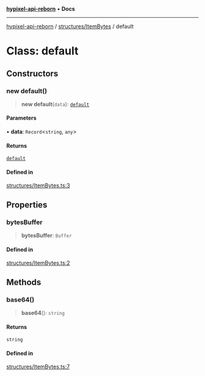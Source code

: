 [**hypixel-api-reborn**](../../../README.md) • **Docs**

***

[hypixel-api-reborn](../../../modules.md) / [structures/ItemBytes](../README.md) / default

# Class: default

## Constructors

### new default()

> **new default**(`data`): [`default`](default.md)

#### Parameters

• **data**: `Record`\<`string`, `any`\>

#### Returns

[`default`](default.md)

#### Defined in

[structures/ItemBytes.ts:3](https://github.com/Kathund/REBORN-docs-TEST/blob/226e7f6a62bb6bca87ef0828ac84e9098d59f860/src/structures/ItemBytes.ts#L3)

## Properties

### bytesBuffer

> **bytesBuffer**: `Buffer`

#### Defined in

[structures/ItemBytes.ts:2](https://github.com/Kathund/REBORN-docs-TEST/blob/226e7f6a62bb6bca87ef0828ac84e9098d59f860/src/structures/ItemBytes.ts#L2)

## Methods

### base64()

> **base64**(): `string`

#### Returns

`string`

#### Defined in

[structures/ItemBytes.ts:7](https://github.com/Kathund/REBORN-docs-TEST/blob/226e7f6a62bb6bca87ef0828ac84e9098d59f860/src/structures/ItemBytes.ts#L7)

